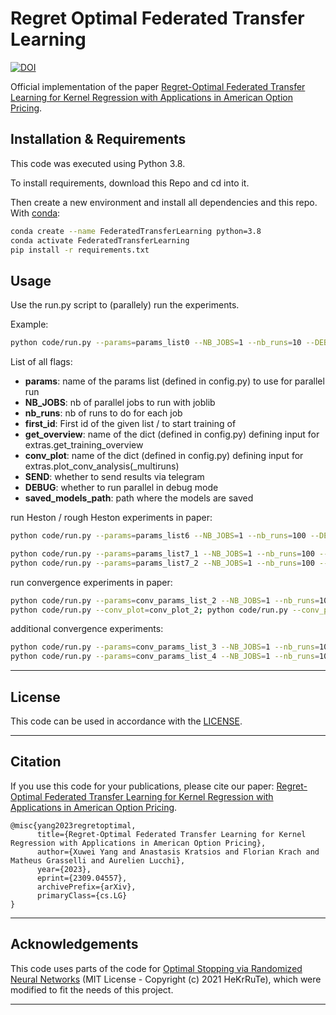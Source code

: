 # Regret Optimal Federated Transfer Learning

[![DOI](https://zenodo.org/badge/673854185.svg)](https://zenodo.org/badge/latestdoi/673854185)

Official implementation of the paper 
[Regret-Optimal Federated Transfer Learning for Kernel Regression with Applications in American Option Pricing](https://arxiv.org/abs/2309.04557).


## Installation & Requirements

This code was executed using Python 3.8.

To install requirements, download this Repo and cd into it.

Then create a new environment and install all dependencies and this repo.
With [conda](https://docs.conda.io/projects/conda/en/latest/user-guide/install/index.html):
 ```sh
conda create --name FederatedTransferLearning python=3.8
conda activate FederatedTransferLearning
pip install -r requirements.txt
 ```

## Usage

Use the run.py script to (parallely) run the experiments.

Example:
```sh
python code/run.py --params=params_list0 --NB_JOBS=1 --nb_runs=10 --DEBUG=1 --first_id=1 --get_overview=GTO_0
```

List of all flags:

- **params**: name of the params list (defined in config.py) to use for parallel run
- **NB_JOBS**: nb of parallel jobs to run with joblib
- **nb_runs**: nb of runs to do for each job
- **first_id**: First id of the given list / to start training of
- **get_overview**: name of the dict (defined in config.py) defining input for extras.get_training_overview
- **conv_plot**: name of the dict (defined in config.py) defining input for extras.plot_conv_analysis(_multiruns)
- **SEND**: whether to send results via telegram
- **DEBUG**: whether to run parallel in debug mode
- **saved_models_path**: path where the models are saved




run Heston / rough Heston experiments in paper:
```sh
python code/run.py --params=params_list6 --NB_JOBS=1 --nb_runs=100 --DEBUG=0 --first_id=1 --get_overview=GTO_6

python code/run.py --params=params_list7_1 --NB_JOBS=1 --nb_runs=100 --DEBUG=0 --first_id=1 --get_overview=GTO_7_1
python code/run.py --params=params_list7_2 --NB_JOBS=1 --nb_runs=100 --DEBUG=0 --first_id=1 --get_overview=GTO_7_2
```

run convergence experiments in paper:
```sh
python code/run.py --params=conv_params_list_2 --NB_JOBS=1 --nb_runs=10 --DEBUG=0 --first_id=1 --conv_plot=conv_plot_2
python code/run.py --conv_plot=conv_plot_2; python code/run.py --conv_plot=conv_plot_2_1; python code/run.py --conv_plot=conv_plot_2_2;  
```

additional convergence experiments:
```sh
python code/run.py --params=conv_params_list_3 --NB_JOBS=1 --nb_runs=10 --DEBUG=0 --first_id=1 --conv_plot=conv_plot_3
python code/run.py --params=conv_params_list_4 --NB_JOBS=1 --nb_runs=10 --DEBUG=0 --first_id=1 --conv_plot=conv_plot_4
```


---

## License

This code can be used in accordance with the [LICENSE](LICENSE).

---

## Citation

If you use this code for your publications, please cite our paper:
[Regret-Optimal Federated Transfer Learning for Kernel Regression with Applications in American Option Pricing](https://arxiv.org/abs/2309.04557).
```
@misc{yang2023regretoptimal,
      title={Regret-Optimal Federated Transfer Learning for Kernel Regression with Applications in American Option Pricing}, 
      author={Xuwei Yang and Anastasis Kratsios and Florian Krach and Matheus Grasselli and Aurelien Lucchi},
      year={2023},
      eprint={2309.04557},
      archivePrefix={arXiv},
      primaryClass={cs.LG}
}
```

---

## Acknowledgements

This code uses parts of the code for [Optimal Stopping via Randomized Neural Networks](https://github.com/HeKrRuTe/OptStopRandNN)
(MIT License - Copyright (c) 2021 HeKrRuTe), which were modified to fit the needs
of this project.

---


